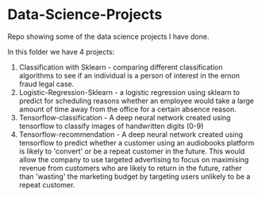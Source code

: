 # Data-Science-Projects
Repo showing some of the data science projects I have done.

In this folder we have 4 projects:
1. Classification with Sklearn - comparing different classification algorithms to see if an individual is a person of interest in the ernon fraud legal case.
2. Logistic-Regression-Sklearn - a logistic regression using sklearn to predict for scheduling reasons whether an employee would take a large amount of time away from the office for a certain absence reason. 
3. Tensorflow-classification - A deep neural network created using tensorflow to classify images of handwritten digits (0-9)
4. Tensorflow-recommendation - A deep neural network created using tensorflow to predict whether a customer using an audiobooks platform is likely to 'convert' or be a repeat customer in the future. This would allow the company to use targeted advertising to focus on maximising revenue from customers who are likely to return in the future, rather than 'wasting' the marketing budget by targeting users unlikely to be a repeat customer.
